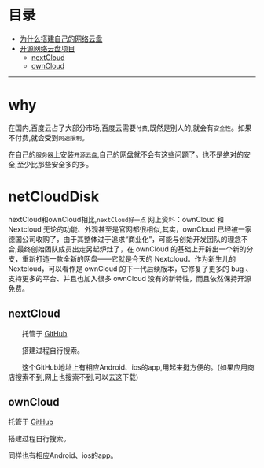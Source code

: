 # 目录　　
 - [为什么搭建自己的网络云盘](#why)
 - [开源网络云盘项目](#netCloudDisk)
    - [nextCloud](#nextCloud)
    - [ownCloud](#ownCloud)

---

# why  
在国内,百度云占了大部分市场,百度云需要`付费`,既然是别人的,就会有`安全性`。如果不付费,就会受到`网速限制`。　　

在自己的`服务器`上安装`开源云盘`,自己的网盘就不会有这些问题了。也不是绝对的安全,至少比那些安全多的多。

# netCloudDisk

  nextCloud和ownCloud相比,`nextCloud好一点`
  网上资料：ownCloud 和 Nextcloud 无论的功能、外观甚至是官网都很相似,其实，ownCloud 已经被一家德国公司收购了，由于其整体过于追求“商业化”，可能与创始开发团队的理念不合,最终创始团队成员出走另起炉灶了，在 ownCloud 的基础上开辟出一个新的分支，重新打造一款全新的网盘——它就是今天的 Nextcloud。作为新生儿的 Nextcloud，可以看作是 ownCloud 的下一代后续版本，它修复了更多的 bug 、支持更多的平台、并且也加入很多 ownCloud 没有的新特性，而且依然保持开源免费。

## nextCloud

　　托管于 [GitHub](https://github.com/nextcloud)

　　搭建过程自行搜索。

　　这个GitHub地址上有相应Android、ios的app,用起来挺方便的。(如果应用商店搜索不到,网上也搜索不到,可以去这下载)


## ownCloud  

   托管于 [GitHub](https://github.com/owncloud)

   搭建过程自行搜索。

   同样也有相应Android、ios的app。
